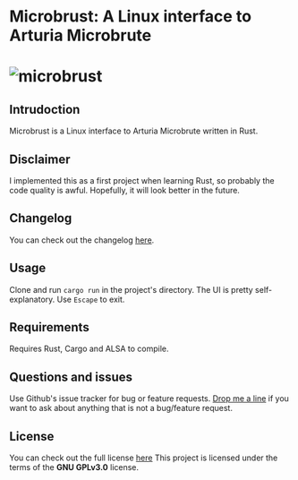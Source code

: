# Microbrust: A Linux interface to Arturia Microbrute

# ![microbrust](img/microbrust.gif)

## Intrudoction

Microbrust is a Linux interface to Arturia Microbrute written in Rust.

## Disclaimer

I implemented this as a first project when learning Rust, so probably the
code quality is awful. Hopefully, it will look better in the future.

## Changelog

You can check out the changelog
[here](https://github.com/jmatraszek/microbrust/blob/master/CHANGELOG.md).

## Usage

Clone and run `cargo run` in the project's directory. The UI is pretty
self-explanatory. Use `Escape` to exit.

## Requirements

Requires Rust, Cargo and ALSA to compile.

## Questions and issues

Use Github's issue tracker for bug or feature requests. [Drop me
a line](mailto:jakub.matraszek@gmail.com) if you want to ask about
anything that is not a bug/feature request.

## License

You can check out the full license [here](https://github.com/jmatraszek/microbrust/blob/master/LICENSE)
This project is licensed under the terms of the **GNU GPLv3.0** license.
